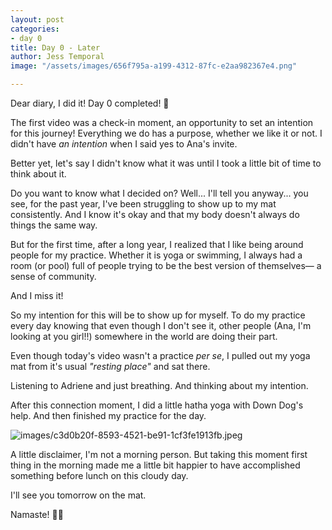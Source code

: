 ```yaml
---
layout: post
categories:
- day 0
title: Day 0 - Later
author: Jess Temporal
image: "/assets/images/656f795a-a199-4312-87fc-e2aa982367e4.png"

---
```

Dear diary, I did it! Day 0 completed! 🎉

The first video was a check-in moment, an opportunity to set an intention for this journey! Everything we do has a purpose, whether we like it or not. I didn't have _an intention_ when I said yes to Ana's invite.

Better yet, let's say I didn't know what it was until I took a little bit of time to think about it.

Do you want to know what I decided on? Well... I'll tell you anyway... you see, for the past year, I've been struggling to show up to my mat consistently. And I know it's okay and that my body doesn't always do things the same way.

But for the first time, after a long year, I realized that I like being around people for my practice. Whether it is yoga or swimming, I always had a room (or pool) full of people trying to be the best version of themselves— a sense of community.

And I miss it!

So my intention for this will be to show up for myself. To do my practice every day knowing that even though I don't see it, other people (Ana, I'm looking at you girl!!) somewhere in the world are doing their part.

Even though today's video wasn't a practice _per se_, I pulled out my yoga mat from it's usual _"resting place"_ and sat there.

Listening to Adriene and just breathing. And thinking about my in­tention.

After this connection moment, I did a little hatha yoga with Down Dog's help. And then finished my practice for the day.

![images/c3d0b20f-8593-4521-be91-1cf3fe1913fb.jpeg](images/c3d0b20f-8593-4521-be91-1cf3fe1913fb.jpeg)

A little disclaimer, I'm not a morning person. But taking this moment first thing in the morning made me a little bit happier to have accomplished something before lunch on this cloudy day.

I'll see you tomorrow on the mat.

Namaste! 🧘‍♀️